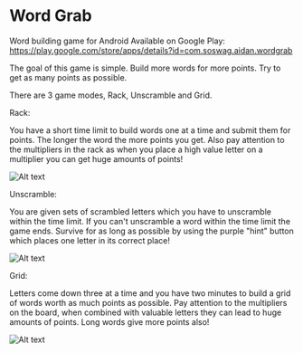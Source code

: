 # Word Grab
Word building game for Android
Available on Google Play: https://play.google.com/store/apps/details?id=com.soswag.aidan.wordgrab

The goal of this game is simple. Build more words for more points. Try to get as many points as possible.

There are 3 game modes, Rack, Unscramble and Grid.

Rack:

You have a short time limit to build words one at a time and submit them for points. The longer the word the more points you get. Also pay attention to the multipliers in the rack as when you place a high value letter on a multiplier you can get huge amounts of points!


![Alt text](https://lh3.googleusercontent.com/87s1PZ3EVZaJdp904OeIgPgVEQTMYEPaWDE4S50XnXg6sJcDIMsdx6NEwI3n5N7SacNK=h900 "Rack")


Unscramble:

You are given sets of scrambled letters which you have to unscramble within the time limit. If you can't unscramble a word within the time limit the game ends. Survive for as long as possible by using the purple "hint" button which places one letter in its correct place!


![Alt text](https://lh3.googleusercontent.com/Hp4qtqNbVwRRDXus5R8V3fQZBxF9KsWse8ikdW9EsatEgroxLF66L7ceTWZg68i9WTI=h900 "Unscramble")


Grid:

Letters come down three at a time and you have two minutes to build a grid of words worth as much points as possible. Pay attention to the multipliers on the board, when combined with valuable letters they can lead to huge amounts of points. Long words give more points also!


![Alt text](https://lh3.googleusercontent.com/Kt62WO4uUIlTDQZOcaQchB4OC5czHmJ4YvCMUcyLdE-3fuCUWnL4BDlBPAD6ZYDZFzJn=h900 "Grid")

